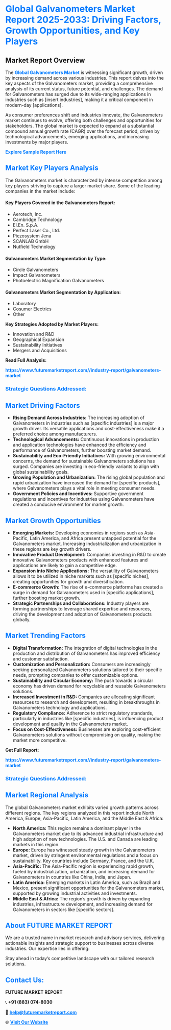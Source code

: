 <h1 style="color: #007BFF;">Global Galvanometers Market Report 2025-2033: Driving Factors, Growth Opportunities, and Key Players</h1>

<section id="overview">
<h2>Market Report Overview</h2>
<p>The <a href="https://www.futuremarketreport.com//industry-report/galvanometers-market" style="color: #007BFF; text-decoration: none;"><strong>Global Galvanometers Market</strong></a> is witnessing significant growth, driven by increasing demand across various industries. This report delves into the key aspects of the Galvanometers market, providing a comprehensive analysis of its current status, future potential, and challenges. The demand for Galvanometers has surged due to its wide-ranging applications in industries such as [insert industries], making it a critical component in modern-day [applications].</p>
<p>As consumer preferences shift and industries innovate, the Galvanometers market continues to evolve, offering both challenges and opportunities for stakeholders. The global market is expected to expand at a substantial compound annual growth rate (CAGR) over the forecast period, driven by technological advancements, emerging applications, and increasing investments by major players.</p>
</section>

<section id="overview">
<p><a href="https://www.futuremarketreport.com//request-sample/reportId=90258" style="color: #007BFF; text-decoration: none;"><strong>Explore Sample Report Here</strong></a></p>
</section>

<section id="key-players">
<h2 style="color: #007BFF;">Market Key Players Analysis</h2>
<p>The Galvanometers market is characterized by intense competition among key players striving to capture a larger market share. Some of the leading companies in the market include:</p>
<h4>Key Players Covered in the Galvanometers Report:</h4>
<ul><li>Aerotech, Inc.</li><li>Cambridge Technology</li><li>El.En. S.p.A.</li><li>Perfect Laser Co., Ltd.</li><li>Piezosystem Jena</li><li>SCANLAB GmbH</li><li>Nutfield Technology</li></ul>
<h4>Galvanometers Market Segmentation by Type:</h4>
<ul><li>Circle Galvanometers</li><li>Impact Galvanometers</li><li>Photoelectric Magnification Galvanometers</li></ul>

<h4>Galvanometers Market Segmentation by Application:</h4>
<ul><li>Laboratory</li><li>Cosumer Electrics</li><li>Other</li></ul>
<p><strong>Key Strategies Adopted by Market Players:</strong></p>
<ul>
<li>Innovation and R&D</li>
<li>Geographical Expansion</li>
<li>Sustainability Initiatives</li>
<li>Mergers and Acquisitions</li>
</ul>
</section>

<section>
<p><strong>Read Full Analysis: </strong></p><a href="https://www.futuremarketreport.com//industry-report/galvanometers-market" style="color: #007BFF; text-decoration: none;"><strong>https://www.futuremarketreport.com//industry-report/galvanometers-market</strong></a>
<h3 style="color: #007BFF;">Strategic Questions Addressed:</h3>
</section>

<section id="driving-factors">
<h2 style="color: #007BFF;">Market Driving Factors</h2>
<ul>
<li><strong>Rising Demand Across Industries:</strong> The increasing adoption of Galvanometers in industries such as [specific industries] is a major growth driver. Its versatile applications and cost-effectiveness make it a preferred choice among manufacturers.</li>
<li><strong>Technological Advancements:</strong> Continuous innovations in production and application technologies have enhanced the efficiency and performance of Galvanometers, further boosting market demand.</li>
<li><strong>Sustainability and Eco-Friendly Initiatives:</strong> With growing environmental concerns, the demand for sustainable Galvanometers solutions has surged. Companies are investing in eco-friendly variants to align with global sustainability goals.</li>
<li><strong>Growing Population and Urbanization:</strong> The rising global population and rapid urbanization have increased the demand for [specific products], where Galvanometers plays a vital role in meeting consumer needs.</li>
<li><strong>Government Policies and Incentives:</strong> Supportive government regulations and incentives for industries using Galvanometers have created a conducive environment for market growth.</li>
</ul>
</section>

<section id="growth-opportunities">
<h2 style="color: #007BFF;">Market Growth Opportunities</h2>
<ul>
<li><strong>Emerging Markets:</strong> Developing economies in regions such as Asia-Pacific, Latin America, and Africa present untapped potential for the Galvanometers market. Increasing industrialization and urbanization in these regions are key growth drivers.</li>
<li><strong>Innovative Product Development:</strong> Companies investing in R&D to create innovative Galvanometers products with enhanced features and applications are likely to gain a competitive edge.</li>
<li><strong>Expansion into Niche Applications:</strong> The versatility of Galvanometers allows it to be utilized in niche markets such as [specific niches], creating opportunities for growth and diversification.</li>
<li><strong>E-commerce Growth:</strong> The rise of e-commerce platforms has created a surge in demand for Galvanometers used in [specific applications], further boosting market growth.</li>
<li><strong>Strategic Partnerships and Collaborations:</strong> Industry players are forming partnerships to leverage shared expertise and resources, driving the development and adoption of Galvanometers products globally.</li>
</ul>
</section>

<section id="trending-factors">
<h2 style="color: #007BFF;">Market Trending Factors</h2>
<ul>
<li><strong>Digital Transformation:</strong> The integration of digital technologies in the production and distribution of Galvanometers has improved efficiency and customer satisfaction.</li>
<li><strong>Customization and Personalization:</strong> Consumers are increasingly seeking personalized Galvanometers solutions tailored to their specific needs, prompting companies to offer customizable options.</li>
<li><strong>Sustainability and Circular Economy:</strong> The push towards a circular economy has driven demand for recyclable and reusable Galvanometers solutions.</li>
<li><strong>Increased Investment in R&D:</strong> Companies are allocating significant resources to research and development, resulting in breakthroughs in Galvanometers technology and applications.</li>
<li><strong>Regulatory Compliance:</strong> Adherence to strict regulatory standards, particularly in industries like [specific industries], is influencing product development and quality in the Galvanometers market.</li>
<li><strong>Focus on Cost-Effectiveness:</strong> Businesses are exploring cost-efficient Galvanometers solutions without compromising on quality, making the market more competitive.</li>
</ul>
</section>

<section>
<p><strong>Get Full Report: </strong></p><a href="https://www.futuremarketreport.com//industry-report/galvanometers-market" style="color: #007BFF; text-decoration: none;"><strong>https://www.futuremarketreport.com//industry-report/galvanometers-market</strong></a>
<h3 style="color: #007BFF;">Strategic Questions Addressed:</h3>
</section>


<section id="regional-analysis">
<h2 style="color: #007BFF;">Market Regional Analysis</h2>
<p>The global Galvanometers market exhibits varied growth patterns across different regions. The key regions analyzed in this report include North America, Europe, Asia-Pacific, Latin America, and the Middle East & Africa:</p>
<ul>
<li><strong>North America:</strong> This region remains a dominant player in the Galvanometers market due to its advanced industrial infrastructure and high adoption of new technologies. The U.S. and Canada are leading markets in this region.</li>
<li><strong>Europe:</strong> Europe has witnessed steady growth in the Galvanometers market, driven by stringent environmental regulations and a focus on sustainability. Key countries include Germany, France, and the U.K.</li>
<li><strong>Asia-Pacific:</strong> The Asia-Pacific region is experiencing rapid growth, fueled by industrialization, urbanization, and increasing demand for Galvanometers in countries like China, India, and Japan.</li>
<li><strong>Latin America:</strong> Emerging markets in Latin America, such as Brazil and Mexico, present significant opportunities for the Galvanometers market, supported by growing industrial activities and investments.</li>
<li><strong>Middle East & Africa:</strong> The region’s growth is driven by expanding industries, infrastructure development, and increasing demand for Galvanometers in sectors like [specific sectors].</li>
</ul>
</section>

<footer>
<h2 style="color: #007BFF;">About FUTURE MARKET REPORT</h2>
<p>We are a trusted name in market research and advisory services, delivering actionable insights and strategic support to businesses across diverse industries. Our expertise lies in offering:</p>

<p>Stay ahead in today’s competitive landscape with our tailored research solutions.</p>

<h2 style="color: #007BFF;">Contact Us:</h2>
<p><strong>FUTURE MARKET REPORT</strong></p>
<p>📞 <strong>+91 (883) 074-8030</strong></p>
<p>📧 <strong><a href="mailto:help@futuremarketreport.com" style="color: #007BFF;">help@futuremarketreport.com</a></strong></p>
<p>🌐 <strong><a href="https://www.futuremarketreport.com/" style="color: #007BFF;">Visit Our Website</a></strong></p>
</footer>